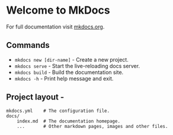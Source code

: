 # Welcome to MkDocs

For full documentation visit [mkdocs.org](https://www.mkdocs.org).

## Commands

* `mkdocs new [dir-name]` - Create a new project.
* `mkdocs serve` - Start the live-reloading docs server.
* `mkdocs build` - Build the documentation site.
* `mkdocs -h` - Print help message and exit.

## Project layout - 

    mkdocs.yml    # The configuration file.
    docs/
        index.md  # The documentation homepage.
        ...       # Other markdown pages, images and other files.
